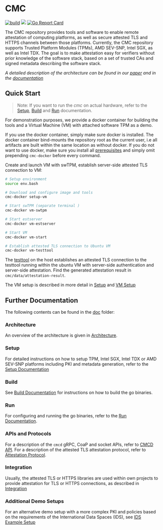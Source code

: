 # CMC

[![build](https://github.com/Fraunhofer-AISEC/cmc/actions/workflows/build.yml/badge.svg)](https://github.com/Fraunhofer-AISEC/cmc/actions/workflows/build.yml)
[![](https://godoc.org/github.com/Fraunhofer-AISEC/cmc?status.svg)](https://pkg.go.dev/github.com/Fraunhofer-AISEC/cmc)
[![Go Report Card](https://goreportcard.com/badge/github.com/Fraunhofer-AISEC/cmc)](https://goreportcard.com/report/github.com/Fraunhofer-AISEC/cmc)

The CMC repository provides tools and software to enable remote attestation of computing platforms,
as well as secure attested TLS and HTTPS channels between those platforms. Currently, the CMC
repository supports Trusted Platform Modules (TPMs), AMD SEV-SNP, Intel SGX, as well as Intel TDX.
The goal is to make attestation easy for verifiers without prior knowledge of the software stack,
based on a set of trusted CAs and signed metadata describing the software stack.

*A detailed description of the architecture can be found in our*
*[paper](https://dl.acm.org/doi/pdf/10.1145/3600160.3600171) and in the*
*[documentation](./doc)*

## Quick Start

> Note: If you want to run the *cmc* on actual hardware, refer to the [Setup](./doc/setup.md),
> [Build](./doc/build.md) and [Run](./doc/run.md) documentation.

For demonstration purposes, we provide a docker container for building the tools and a
Virtual Machine (VM) with attached software TPM as a demo.

If you use the docker container, simply make sure docker is installed. The docker container
bind-mounts the repository root as the current user, i.e all artifacts are built within the
same location as without docker. If you do not want to use docker, make sure you install all
[prerequisites](./doc/setup.md#prerequisites) and simply omit prepending `cmc-docker` before
every command.

Create and launch VM with swTPM, establish server-side attested TLS connection to VM:
```sh
# Setup environment
source env.bash

# Download and configure image and tools
cmc-docker setup-vm

# Start swTPM (separate terminal )
cmc-docker vm-swtpm

# Start estserver
cmc-docker vm-estserver

# Start VM
cmc-docker vm-start

# Establish attested TLS connection to Ubuntu VM
cmc-docker vm-testtool
```

The [testtool](./doc/architecture.md#testtool) on the host establishes an attested TLS connection
to the testtool running within the ubuntu VM with server-side authentication and server-side
attestation. Find the generated attestation result in `cmc/data/attestation-result`.

The VM setup is described in more detail in [Setup](./doc/setup.md) and
[VM Setup](./doc/setup-vm.md)

## Further Documentation

The following contents can be found in the [doc](./doc/) folder:

### Architecture

An overview of the architecture is given in [Architecture](./doc/architecture.md).

### Setup

For detailed instructions on how to setup TPM, Intel SGX, Intel TDX or AMD SEV-SNP platforms
including PKI and metadata generation, refer to the [Setup Documentation](./doc/setup.md)

### Build

See [Build Documentation](./doc/build.md) for instructions on how to build the go binaries.

### Run

For configuring and running the go binaries, refer to the
[Run Documentation](./doc/configuration.md).

### APIs and Protocols

For a description of the `cmcd` gRPC, CoaP and socket APIs, refer to [CMCD API](./doc/cmcd-api.md).
For a description of the attested TLS attestation protocol, refer to
[Attestation Protocol](./doc/attestation-protocol.md).

### Integration

Usually, the attested TLS or HTTPS libraries are used within own projects to provide attestation
for TLS or HTTPS connections, as described in [Integration](./doc/go-integration.md)

### Additional Demo Setups

For an alternative demo setup with a more complex PKI and policies based on the requirements of
the International Data Spaces (IDS), see [IDS Example Setup](./doc/ids-example-setup.md)

